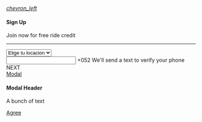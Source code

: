 <!--Sign in form-->
<section class="container signForm">
  <div class="row">
    <div class="col s12">
      <div class="card">
        <a href="#!" class="brand-logo"><i class="material-icons">chevron_left</i></a>
        <h4>Sign Up</h4>
        <p>Join now for free ride credit</p>
        <hr>
        <div>
        <select class="input-field col s12">
          <option value="" disabled selected>Elige tu locacion</option>
          <option value="1">Mexico</option>
          <option value="2">Colombia</option>
          <option value="3">Chile</option>
          <option value="3">Chile</option>
        </select>
        <div class="input-field">
          <input id="email" type="email" class="validate">
          <label for="email">+052</label>
          <span class="helper-text" data-error="wrong" data-success="right">We'll send a text to verify your phone</span>
          <a class="waves-effect waves-light btn-large">NEXT</a>
        </div>
        </div>
      </div>
      </div>
  </div>
</section>
<a class="waves-effect waves-light btn modal-trigger" href="#modal1">Modal</a>
<!-- Modal Structure -->
  <div id="modal1" class="modal">
    <div class="modal-content">
      <h4>Modal Header</h4>
      <p>A bunch of text</p>
    </div>
    <div class="modal-footer">
      <a href="#!" class="modal-close waves-effect waves-green btn-flat">Agree</a>
    </div>
  </div>

<!--Agregar modal con codigo deingreso-->
<!--Verify phone number card-->
<!--Sign up card-->
<!--Confirmacion-->
<!--Todas son vistas-->
